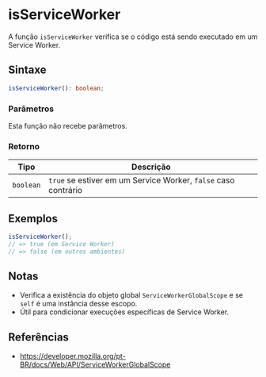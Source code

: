 # isServiceWorker

A função `isServiceWorker` verifica se o código está sendo executado em um Service Worker.

## Sintaxe

```typescript
isServiceWorker(): boolean;
```

### Parâmetros

Esta função não recebe parâmetros.

### Retorno

| Tipo       | Descrição                                                        |
| ---------- | ---------------------------------------------------------------- |
| `boolean`  | `true` se estiver em um Service Worker, `false` caso contrário   |

## Exemplos

```typescript
isServiceWorker();
// => true (em Service Worker)
// => false (em outros ambientes)
```

## Notas

* Verifica a existência do objeto global `ServiceWorkerGlobalScope` e se `self` é uma instância desse escopo.
* Útil para condicionar execuções específicas de Service Worker.

## Referências

* https://developer.mozilla.org/pt-BR/docs/Web/API/ServiceWorkerGlobalScope
